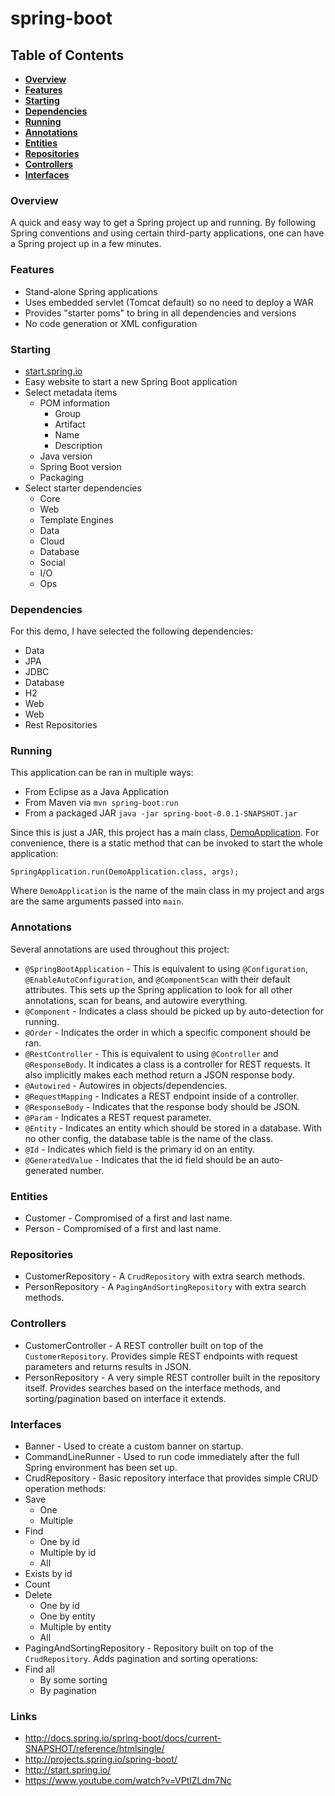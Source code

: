 # spring-boot

## Table of Contents
* **[Overview](#overview)**
* **[Features](#features)**
* **[Starting](#starting)**
* **[Dependencies](#dependencies)**
* **[Running](#running)**
* **[Annotations](#annotations)**
* **[Entities](#entities)**
* **[Repositories](#repositories)**
* **[Controllers](#controllers)**
* **[Interfaces](#interfaces)**

### Overview
A quick and easy way to get a Spring project up and running. By following Spring conventions and using certain third-party applications, one can have a Spring project up in a few minutes.

### Features
* Stand-alone Spring applications
* Uses embedded servlet (Tomcat default) so no need to deploy a WAR
* Provides "starter poms" to bring in all dependencies and versions
* No code generation or XML configuration

### Starting
* [start.spring.io](http://start.spring.io/)
 * Easy website to start a new Spring Boot application
 * Select metadata items
   * POM information
     * Group
      * Artifact
      * Name
      * Description
    * Java version
    * Spring Boot version
    * Packaging
 * Select starter dependencies
   * Core
    * Web
    * Template Engines
    * Data
    * Cloud
    * Database
    * Social
    * I/O
    * Ops

### Dependencies
For this demo, I have selected the following dependencies:

* Data
 * JPA
 * JDBC
* Database
 * H2
* Web
 * Web
 * Rest Repositories

### Running
This application can be ran in multiple ways:

* From Eclipse as a Java Application
* From Maven via `mvn spring-boot:run`
* From a packaged JAR `java -jar spring-boot-0.0.1-SNAPSHOT.jar`

Since this is just a JAR, this project has a main class, [DemoApplication](src/main/java/demo/DemoApplication.java). For convenience, there is a static method that can be invoked to start the whole application:
```
SpringApplication.run(DemoApplication.class, args);
```
Where `DemoApplication` is the name of the main class in my project and args are the same arguments passed into `main`.

### Annotations
Several annotations are used throughout this project:

* `@SpringBootApplication` - This is equivalent to using `@Configuration`, `@EnableAutoConfiguration`, and `@ComponentScan` with their default attributes. This sets up the Spring application to look for all other annotations, scan for beans, and autowire everything.
* `@Component` - Indicates a class should be picked up by auto-detection for running.
* `@Order` - Indicates the order in which a specific component should be ran.
* `@RestController` - This is equivalent to using `@Controller` and `@ResponseBody`. It indicates a class is a controller for REST requests. It also implicitly makes each method return a JSON response body.
* `@Autowired` - Autowires in objects/dependencies.
* `@RequestMapping` - Indicates a REST endpoint inside of a controller.
* `@ResponseBody` - Indicates that the response body should be JSON.
* `@Param` - Indicates a REST request parameter.
* `@Entity` - Indicates an entity which should be stored in a database. With no other config, the database table is the name of the class.
* `@Id` - Indicates which field is the primary id on an entity.
* `@GeneratedValue` - Indicates that the id field should be an auto-generated number.

### Entities
* Customer - Compromised of a first and last name.
* Person - Compromised of a first and last name.

### Repositories
* CustomerRepository - A `CrudRepository` with extra search methods.
* PersonRepository - A `PagingAndSortingRepository` with extra search methods. 

### Controllers
* CustomerController - A REST controller built on top of the `CustomerRepository`. Provides simple REST endpoints with request parameters and returns results in JSON.
* PersonRepository - A very simple REST controller built in the repository itself. Provides searches based on the interface methods, and sorting/pagination based on interface it extends.

### Interfaces
* Banner - Used to create a custom banner on startup.
* CommandLineRunner - Used to run code immediately after the full Spring environment has been set up.
* CrudRepository - Basic repository interface that provides simple CRUD operation methods:
 * Save
   * One
    * Multiple
 * Find
   * One by id
    * Multiple by id
    * All
 * Exists by id
 * Count
 * Delete
   * One by id
    * One by entity
    * Multiple by entity
    * All
* PagingAndSortingRepository - Repository built on top of the `CrudRepository`. Adds pagination and sorting operations:
 * Find all
   * By some sorting
    * By pagination

### Links
* http://docs.spring.io/spring-boot/docs/current-SNAPSHOT/reference/htmlsingle/
* http://projects.spring.io/spring-boot/
* http://start.spring.io/
* https://www.youtube.com/watch?v=VPtlZLdm7Nc

